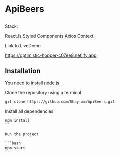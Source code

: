 # ApiBeers

##

Stack:

ReactJs
Styled Components
Axios
Context


Link to LiveDemo 

https://optimistic-hopper-c07ee8.netlify.app

## Installation

You need to install [node.js](https://nodejs.org/en/download/)

Clone the repository using a terminal

```bash
git clone https://github.com/Shay-am/ApiBeers.git
```
Install all dependencies

```bash
npm install
``

Run the project

```bash
npm start
``





  



